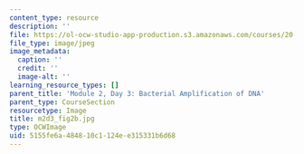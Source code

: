 ```yaml
---
content_type: resource
description: ''
file: https://ol-ocw-studio-app-production.s3.amazonaws.com/courses/20-109-laboratory-fundamentals-in-biological-engineering-spring-2010/5155fe6a484810c1124ee315331b6d68_m2d3_fig2b.jpg
file_type: image/jpeg
image_metadata:
  caption: ''
  credit: ''
  image-alt: ''
learning_resource_types: []
parent_title: 'Module 2, Day 3: Bacterial Amplification of DNA'
parent_type: CourseSection
resourcetype: Image
title: m2d3_fig2b.jpg
type: OCWImage
uid: 5155fe6a-4848-10c1-124e-e315331b6d68
---
```

